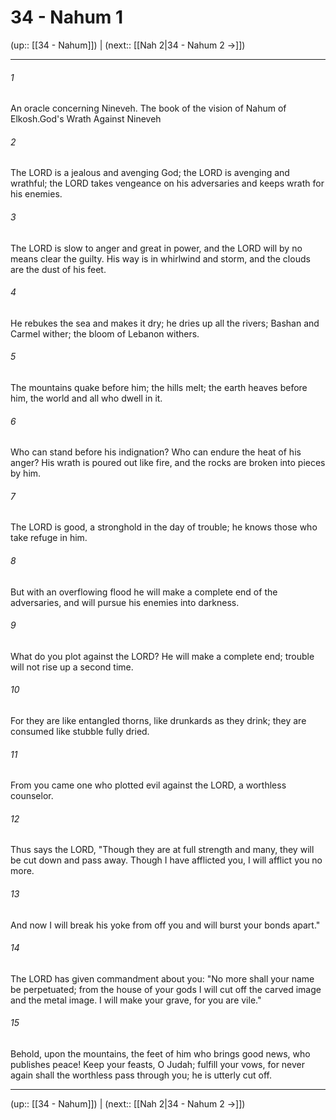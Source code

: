 # 34 - Nahum 1

(up:: [[34 - Nahum]]) | (next:: [[Nah 2|34 - Nahum 2 →]])

***


###### 1 
An oracle concerning Nineveh. The book of the vision of Nahum of Elkosh.God's Wrath Against Nineveh 

###### 2 
The LORD is a jealous and avenging God; the LORD is avenging and wrathful; the LORD takes vengeance on his adversaries and keeps wrath for his enemies. 

###### 3 
The LORD is slow to anger and great in power, and the LORD will by no means clear the guilty. His way is in whirlwind and storm, and the clouds are the dust of his feet. 

###### 4 
He rebukes the sea and makes it dry; he dries up all the rivers; Bashan and Carmel wither; the bloom of Lebanon withers. 

###### 5 
The mountains quake before him; the hills melt; the earth heaves before him, the world and all who dwell in it. 

###### 6 
Who can stand before his indignation? Who can endure the heat of his anger? His wrath is poured out like fire, and the rocks are broken into pieces by him. 

###### 7 
The LORD is good, a stronghold in the day of trouble; he knows those who take refuge in him. 

###### 8 
But with an overflowing flood he will make a complete end of the adversaries, and will pursue his enemies into darkness. 

###### 9 
What do you plot against the LORD? He will make a complete end; trouble will not rise up a second time. 

###### 10 
For they are like entangled thorns, like drunkards as they drink; they are consumed like stubble fully dried. 

###### 11 
From you came one who plotted evil against the LORD, a worthless counselor. 

###### 12 
Thus says the LORD, "Though they are at full strength and many, they will be cut down and pass away. Though I have afflicted you, I will afflict you no more. 

###### 13 
And now I will break his yoke from off you and will burst your bonds apart." 

###### 14 
The LORD has given commandment about you: "No more shall your name be perpetuated; from the house of your gods I will cut off the carved image and the metal image. I will make your grave, for you are vile." 

###### 15 
Behold, upon the mountains, the feet of him who brings good news, who publishes peace! Keep your feasts, O Judah; fulfill your vows, for never again shall the worthless pass through you; he is utterly cut off.

***

(up:: [[34 - Nahum]]) | (next:: [[Nah 2|34 - Nahum 2 →]])
